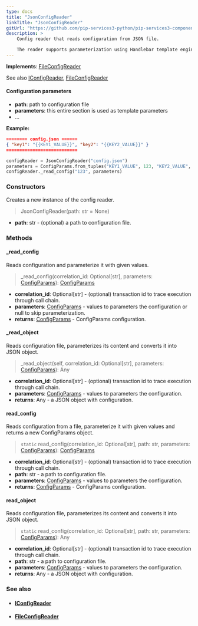 ```yaml
---
type: docs
title: "JsonConfigReader"
linkTitle: "JsonConfigReader"
gitUrl: "https://github.com/pip-services3-python/pip-services3-components-python"
description: >
    Config reader that reads configuration from JSON file.

    The reader supports parameterization using Handlebar template engine.
---
```


**Implements**: [FileConfigReader](../file_config_reader)

See also [IConfigReader](../iconfig_reader), [FileConfigReader](../file_config_reader)

#### Configuration parameters

- **path**: path to configuration file
- **parameters**: this entire section is used as template parameters
- ...


**Example:**
```json
======== config.json ======
{ "key1": "{{KEY1_VALUE}}", "key2": "{{KEY2_VALUE}}" }
===========================
```
    
        
```python
configReader = JsonConfigReader("config.json")
parameters = ConfigParams.from_tuples("KEY1_VALUE", 123, "KEY2_VALUE", "ABC")
configReader._read_config("123", parameters)
```


### Constructors
Creates a new instance of the config reader.

> JsonConfigReader(path: str = None)

- **path**: str - (optional) a path to configuration file.


### Methods


#### _read_config
Reads configuration and parameterize it with given values.

> _read_config(correlation_id: Optional[str], parameters: [ConfigParams](../../../commons/config/config_params)): [ConfigParams](../../../commons/config/config_params)

- **correlation_id**: Optional[str] - (optional) transaction id to trace execution through call chain.
- **parameters**: [ConfigParams](../../../commons/config/config_params) - values to parameters the configuration or null to skip parameterization.
- **returns**: [ConfigParams](../../../commons/config/config_params) - ConfigParams configuration.


#### _read_object
Reads configuration file, parameterizes its content and converts it into JSON object.

> _read_object(self, correlation_id: Optional[str], parameters: [ConfigParams](../../../commons/config/config_params)): Any

- **correlation_id**: Optional[str] - (optional) transaction id to trace execution through call chain.
- **parameters**: [ConfigParams](../../../commons/config/config_params) - values to parameters the configuration.
- **returns**: Any - a JSON object with configuration.


#### read_config
Reads configuration from a file, parameterize it with given values and returns a new ConfigParams object.

> `static` read_config(correlation_id: Optional[str], path: str, parameters: [ConfigParams](../../../commons/config/config_params)): [ConfigParams](../../../commons/config/config_params)

- **correlation_id**: Optional[str] - (optional) transaction id to trace execution through call chain.
- **path**: str - a path to configuration file.
- **parameters**: [ConfigParams](../../../commons/config/config_params) - values to parameters the configuration.
- **returns**: [ConfigParams](../../../commons/config/config_params) - ConfigParams configuration.


#### read_object
Reads configuration file, parameterizes its content and converts it into JSON object.

> `static` read_config(correlation_id: Optional[str], path: str, parameters: [ConfigParams](../../../commons/config/config_params)): Any

- **correlation_id**: Optional[str] - (optional) transaction id to trace execution through call chain.
- **path**: str - a path to configuration file.
- **parameters**: [ConfigParams](../../../commons/config/config_params) - values to parameters the configuration.
- **returns**: Any - a JSON object with configuration.

### See also
- #### [IConfigReader](../iconfig_reader)
- #### [FileConfigReader](../file_config_reader)